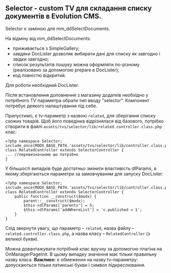 ## Selector - custom TV для складання списку документів в Evolution CMS. ##
Selector є заміною для mm_ddSelectDocuments.

На відміну від mm_ddSelectDocuments:
- приживається з SimpleGallery;
- завдяки DocLister дозволяє вибирати дані для списку як завгодно і звідки завгодно;
- список результатів пошуку можна оформляти по-різному (реалізовано за допомогою prepare в DocLister);
- код повністю відкритий.

Для роботи необхідний DocLister.

Після встановлення доповнення з магазину додатків необхідно у потрібного TV параметра обрати тип вводу "selector".
Компонент потребує деякого налаштування під себе.

Припустимо, є tv-параметр з назвою `related`, для зберігання списку схожих товарів. Щоб його поведінка відрізнялася від базового, потрібко створити в файлі `assets/tvs/selector/lib/related.controller.class.php` клас:

```
<?php namespace Selector;
include_once(MODX_BASE_PATH.'assets/tvs/selector/lib/controller.class.php');
class RelatedController extends SelectorController {
... //перевизначаємо що потрібно
}
```
У більшості випадків буде достатньо змінити властивість dlParams, в якому зберігаються параметри за замовчуваням для запуску DocLister:
```
<?php namespace Selector;
include_once(MODX_BASE_PATH.'assets/tvs/selector/lib/controller.class.php');
class RelatedController extends SelectorController {
    public function __construct($modx) {
        parent::__construct($modx);
        $this->dlParams['parents'] = 5;
        $this->dlParams['addWhereList'] = 'c.published = 1';
    }
}
```

Слід звернути увагу, що параметр – `related`, назва файлу – `related.controller.class.php`, а назва класу – `RelatedController` (з великої букви).

Можна довантажувати потрібний клас вручну за допомогою плагіна на OnManagerPageInit. В цьому випадку значення має тільки правильну назву класа. 
**Важливо:** є обмеження на назву tv-параметру: допускаються тільки латинські букви і символ підкреслювання.
